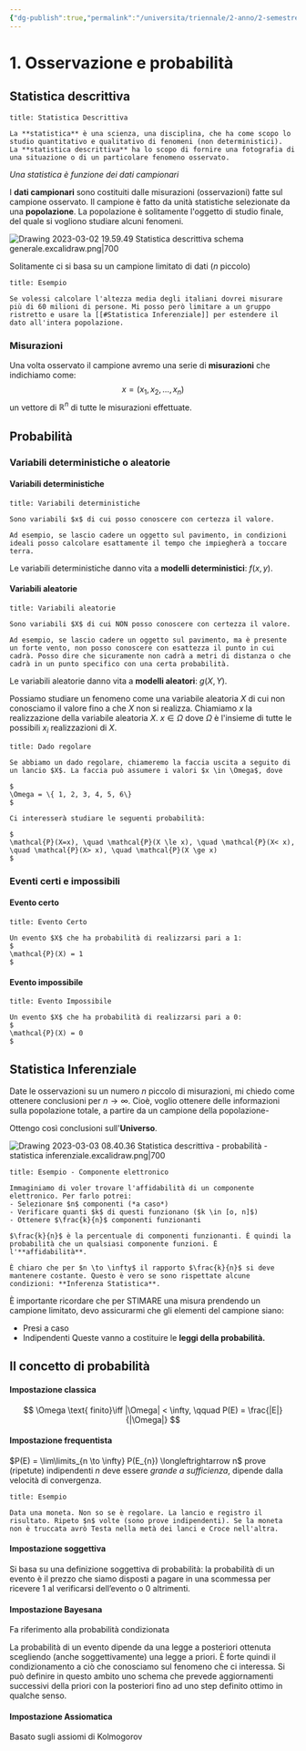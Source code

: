 ```yaml
---
{"dg-publish":true,"permalink":"/universita/triennale/2-anno/2-semestre/probabilita-e-statistica/appunti/01-osservazione-e-probabilita/"}
---
```



# 1. Osservazione e probabilità
## Statistica descrittiva

```ad-Definizione
title: Statistica Descrittiva

La **statistica** è una scienza, una disciplina, che ha come scopo lo studio quantitativo e qualitativo di fenomeni (non deterministici). 
La **statistica descrittiva** ha lo scopo di fornire una fotografia di una situazione o di un particolare fenomeno osservato.

```

*Una statistica è funzione dei dati campionari*

I **dati campionari** sono costituiti dalle misurazioni (osservazioni) fatte sul campione osservato. Il campione è fatto da unità statistiche selezionate da una **popolazione**. La popolazione è solitamente l'oggetto di studio finale, del quale si vogliono studiare alcuni fenomeni.

![Drawing 2023-03-02 19.59.49 Statistica descrittiva schema generale.excalidraw.png|700](/img/user/Excalidraw/Drawing%202023-03-02%2019.59.49%20Statistica%20descrittiva%20schema%20generale.excalidraw.png)

Solitamente ci si basa su un campione limitato di dati ($n$ piccolo)

```ad-summary
title: Esempio

Se volessi calcolare l'altezza media degli italiani dovrei misurare più di 60 milioni di persone. Mi posso però limitare a un gruppo ristretto e usare la [[#Statistica Inferenziale]] per estendere il dato all'intera popolazione.

```

### Misurazioni

Una volta osservato il campione avremo una serie di **misurazioni** che indichiamo come:
$$
x = (x_{1}, x_{2}, \dots, x_{n})
$$
un vettore di $\mathbb{R}^{n}$ di tutte le misurazioni effettuate.

## Probabilità
### Variabili deterministiche o aleatorie
#### Variabili deterministiche

```ad-Definizione
title: Variabili deterministiche

Sono variabili $x$ di cui posso conoscere con certezza il valore. 

Ad esempio, se lascio cadere un oggetto sul pavimento, in condizioni ideali posso calcolare esattamente il tempo che impiegherà a toccare terra. 

```

Le variabili deterministiche danno vita a **modelli deterministici**: $f(x, y)$.

#### Variabili aleatorie

```ad-Definizione
title: Variabili aleatorie

Sono variabili $X$ di cui NON posso conoscere con certezza il valore. 

Ad esempio, se lascio cadere un oggetto sul pavimento, ma è presente un forte vento, non posso conoscere con esattezza il punto in cui cadrà. Posso dire che sicuramente non cadrà a metri di distanza o che cadrà in un punto specifico con una certa probabilità.

```

Le variabili aleatorie danno vita a **modelli aleatori**: $g(X, Y)$.

Possiamo studiare un fenomeno come una variabile aleatoria $X$ di cui non conosciamo il valore fino a che $X$ non si realizza.
Chiamiamo $x$ la realizzazione della variabile aleatoria $X$. $x \in \Omega$ dove $\Omega$ è l'insieme di tutte le possibili $x_{i}$ realizzazioni di $X$.

```ad-example
title: Dado regolare

Se abbiamo un dado regolare, chiameremo la faccia uscita a seguito di un lancio $X$. La faccia può assumere i valori $x \in \Omega$, dove

$
\Omega = \{ 1, 2, 3, 4, 5, 6\}
$

Ci interesserà studiare le seguenti probabilità:

$
\mathcal{P}(X=x), \quad \mathcal{P}(X \le x), \quad \mathcal{P}(X< x), \quad \mathcal{P}(X> x), \quad \mathcal{P}(X \ge x)
$

```


### Eventi certi e impossibili
#### Evento certo
```ad-Definizione
title: Evento Certo

Un evento $X$ che ha probabilità di realizzarsi pari a 1:
$
\mathcal{P}(X) = 1
$

```

#### Evento impossibile

```ad-Definizione
title: Evento Impossibile

Un evento $X$ che ha probabilità di realizzarsi pari a 0:
$
\mathcal{P}(X) = 0
$

```


## Statistica Inferenziale

Date le osservazioni su un numero $n$ piccolo di misurazioni, mi chiedo come ottenere conclusioni per $n \to \infty$.
Cioè, voglio ottenere delle informazioni sulla popolazione totale, a partire da un campione della popolazione-

Ottengo così conclusioni sull'**Universo**.

![Drawing 2023-03-03 08.40.36 Statistica descrittiva - probabilità - statistica inferenziale.excalidraw.png|700](/img/user/Excalidraw/Drawing%202023-03-03%2008.40.36%20Statistica%20descrittiva%20-%20probabilit%C3%A0%20-%20statistica%20inferenziale.excalidraw.png)

```ad-summary
title: Esempio - Componente elettronico

Immaginiamo di voler trovare l'affidabilità di un componente elettronico. Per farlo potrei:
- Selezionare $n$ componenti (*a caso*)
- Verificare quanti $k$ di questi funzionano ($k \in [o, n]$)
- Ottenere $\frac{k}{n}$ componenti funzionanti

$\frac{k}{n}$ è la percentuale di componenti funzionanti. È quindi la probabilità che un qualsiasi componente funzioni. È l'**affidabilità**.

È chiaro che per $n \to \infty$ il rapporto $\frac{k}{n}$ si deve mantenere costante. Questo è vero se sono rispettate alcune condizioni: **Inferenza Statistica**.

```

È importante ricordare che per STIMARE una misura prendendo un campione limitato, devo assicurarmi che gli elementi del campione siano:
- Presi a caso
- Indipendenti
Queste vanno a costituire le **leggi della probabilità.**

## Il concetto di probabilità
#### Impostazione classica
$$
\Omega \text{ finito}\iff |\Omega| < \infty, \qquad P(E) = \frac{|E|}{|\Omega|}
$$
#### Impostazione frequentista

$P(E) = \lim\limits_{n \to \infty} P(E_{n}) \longleftrightarrow n$ prove (ripetute) indipendenti
$n$ deve essere *grande a sufficienza*, dipende dalla velocità di convergenza.

```ad-summary
title: Esempio

Data una moneta. Non so se è regolare. La lancio e registro il risultato. Ripeto $n$ volte (sono prove indipendenti). Se la moneta non è truccata avrò Testa nella metà dei lanci e Croce nell'altra.
```

#### Impostazione soggettiva
Si basa su una definizione soggettiva di probabilità: la probabilità di un evento è il prezzo che siamo disposti a pagare in una scommessa per ricevere 1 al verificarsi dell’evento o 0 altrimenti.
#### Impostazione Bayesana
Fa riferimento alla probabilità condizionata

La probabilità di un evento dipende da una legge a posteriori ottenuta scegliendo (anche soggettivamente) una legge a priori. È forte quindi il condizionamento a ciò che conosciamo sul fenomeno che ci interessa. Si può definire in questo ambito uno schema che prevede aggiornamenti successivi della priori con la posteriori fino ad uno step definito ottimo in qualche senso.
#### Impostazione Assiomatica
Basato sugli assiomi di Kolmogorov



